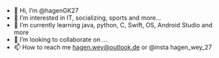 - 👋 Hi, I’m @hagenGK27
- 👀 I’m interested in IT, socializing, sports and more...
- 🌱 I’m currently learning java, python, C, Swift, OS, Android Studio and more
- 💞️ I’m looking to collaborate on ...
- 📫 How to reach me hagen.wey@outlook.de or @insta hagen_wey_27

<!---
hagenGK27/hagenGK27 is a ✨ special ✨ repository because its `README.md` (this file) appears on your GitHub profile.
You can click the Preview link to take a look at your changes.
--->
